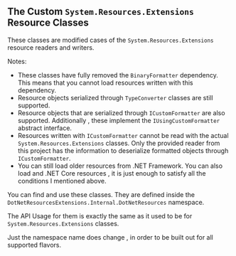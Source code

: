 ## The Custom `System.Resources.Extensions` Resource Classes

These classes are modified cases of the `System.Resources.Extensions` resource readers and writers.

Notes:
- These classes have fully removed the `BinaryFormatter` dependency. This means that you cannot 
load resources written with this dependency.
- Resource objects serialized through `TypeConverter` classes are still supported.
- Resource objects that are serialized through `ICustomFormatter` are also supported.
Additionally , these implement the `IUsingCustomFormatter` abstract interface.
- Resources written with `ICustomFormatter` cannot be read with the actual `System.Resources.Extensions` classes.
Only the provided reader from this project has the information to deserialize formatted objects through `ICustomFormatter`.
- You can still load older resources from .NET Framework. You can also load and .NET Core resources , 
it is just enough to satisfy all the conditions I mentioned above.

You can find and use these classes. 
They are defined inside the `DotNetResourcesExtensions.Internal.DotNetResources` namespace.

The API Usage for them is exactly the same as it used to be for `System.Resources.Extensions` classes.

Just the namespace name does change , in order to be built out for all supported flavors.